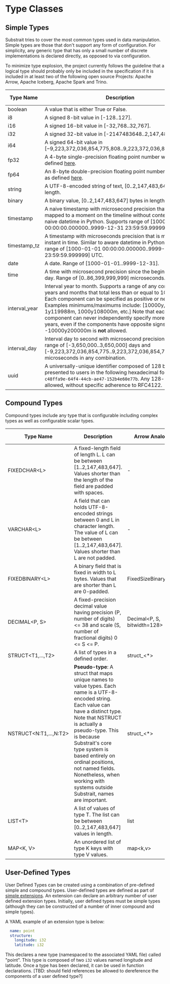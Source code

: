 # Type Classes

## Simple Types

Substrait tries to cover the most common types used in data manipulation. Simple types are those that don't support any form of configuration. For simplicity, any generic type that has only a small number of discrete implementations is declared directly, as opposed to via configuration.

To minimize type explosion, the project currently follows the guideline that a logical type should probably only be included in the specification if it is included in at least two of the following open source Projects: Apache Arrow, Apache Iceberg, Apache Spark and Trino.

| Type Name       | Description                                                                                                                                                                                                                                                                                                                                                                                                                                         | Arrow Analog                   | Iceberg Analog | Spark Analog  | Trino Analog                |
| --------------- | ------------------------------------------------------------                                                                                                                                                                                                                                                                                                                                                                                        | ----------------------         | -------------- | ------------- | ----------------------      |
| boolean         | A value that is either True or False.                                                                                                                                                                                                                                                                                                                                                                                                               | Bool                           | boolean        | boolean       | boolean                     |
| i8              | A signed 8-bit value in [-128..127].                                                                                                                                                                                                                                                                                                                                                                                                                | Int&lt;8,true&gt;              | -              | ByteType      | tinyint                     |
| i16             | A signed 16-bit value in [-32,768..32,767].                                                                                                                                                                                                                                                                                                                                                                                                         | Int&lt;16,true&gt;             | -              | ShortType     | smallint                    |
| i32             | A signed 32-bit value in [-2147483648..2,147,483,647].                                                                                                                                                                                                                                                                                                                                                                                              | Int&lt;32,true&gt;             | int            | IntegerType   | int                         |
| i64             | A signed 64-bit value in [−9,223,372,036,854,775,808..9,223,372,036,854,775,807]                                                                                                                                                                                                                                                                                                                                                                   | Int&lt;64,true&gt;             | long           | LongType      | bigint                      |
| fp32            | A 4-byte single-precision floating point number with range as defined [here](https://en.wikipedia.org/wiki/Single-precision_floating-point_format).                                                                                                                                                                                                                                                                                                 | Float&lt;SINGLE&gt;            | float          | FloatType     | real                        |
| fp64            | An 8-byte double-precision floating point number with range as defined [here](https://en.wikipedia.org/wiki/Double-precision_floating-point_format).                                                                                                                                                                                                                                                                                                | Float&lt;DOUBLE&gt;            | double         | DecimalType   | double                      |
| string          | A UTF-8-encoded string of text, [0..2,147,483,647] bytes in length.                                                                                                                                                                                                                                                                                                                                                                                 | Utf8                           | string         | StringType    | varchar (no len)            |
| binary          | A binary value, [0..2,147,483,647] bytes in length.                                                                                                                                                                                                                                                                                                                                                                                                 | Binary                         | binary         | BinaryType    | Varbinary                   |
| timestamp       | A naive timestamp with microsecond precision that cannot be mapped to a moment on the timeline without context. Similar to naive datetime in Python. Supports range of [1000-01-01 00:00:00.000000..9999-12-31 23:59:59.999999]                                                                                                                                                                                                                     | timestamp&lt;MICROSECOND&gt;   | timestamp      | TimestampType | timestamp(6)                |
| timestamp_tz    | A timestamp with microseconds precision that is mapped to an instant in time. Similar to aware datetime in Python. Supports a range of [1000-01-01 00:00:00.000000..9999-12-31 23:59:59.999999] UTC.                                                                                                                                                                                                                                                | timestamp&lt;micro;utc&gt;     | timestamptz    | -             | timestamp(6) with time zone |
| date            | A date. Range of [1000-01-01..9999-12-31].                                                                                                                                                                                                                                                                                                                                                                                                          | Date&lt;DAY&gt;                | date           | DateType      | Date                        |
| time            | A time with microsecond precision since the beginning of any day. Range of [0..86,399,999,999] microseconds.                                                                                                                                                                                                                                                                                                                                        | Time&lt;MICROSECOND;64&gt;     | time           | time(6)       | time(6)                     |
| interval_year   | Interval year to month. Supports a range of any combination of years and months that total less than or equal to 10,000 years. Each component can be specified as positive or negative. Examples minimums/maximums include: [10000y, -120000m, 1y119988m, 1000y108000m, etc.] Note that each component can never independently specify more than 10,000 years, even if the components have opposite signs; e.g. -10000y200000m is **not** allowed.  | INTERVAL&lt;YEAR_MONTH&gt;     | -              | -             | Interval year to month      |
| interval_day    | Interval day to second with microsecond precision. Supports a range of  [-3,650,000..3,650,000] days and [-9,223,372,036,854,775..9,223,372,036,854,775] microseconds in any combination.                                                                                                                                                                                                                                                           | INTERVAL&lt;MONTH_DAY_NANO&gt; | -              | -             | Interval day to second      |
| uuid            | A universally-unique identifier composed of 128 bits. Typically presented to users in the following hexadecimal format: `c48ffa9e-64f4-44cb-ae47-152b4e60e77b`. Any 128-bit value is allowed, without specific adherence to RFC4122.                                                                                                                                                                                                                |                                | uuid           |               | UUID                        |

## Compound Types

Compound types include any type that is configurable including complex types as well as configurable scalar types.

| Type Name                   | Description                                                  | Arrow Analog        | Iceberg Analog | Spark Analog   | Trino Analog                |
| --------------------------- | ------------------------------------------------------------ | ------------------- | -------------- | -------------- | --------------------------- |
| FIXEDCHAR&lt;L&gt;    | A fixed-length field of length L. L can be between [1..2,147,483,647]. Values shorter than the length of the field are padded with spaces. | -                   | -              | CharType(L)    | CHAR(L)                     |
| VARCHAR&lt;L&gt;         | A field that can holds UTF-8-encoded strings between 0 and L in character length. The value of L can be between [1..2,147,483,647]. Values shorter than L are not padded. | -                   | -              | VarcharType(L) | VARCHAR(L)                  |
| FIXEDBINARY&lt;L&gt;     | A binary field that is fixed in width to L bytes. Values that are shorter than L are 0-padded. | FixedSizeBinary&lt;L&gt;  | FIXED&lt;L&gt;       | -              | -                           |
| DECIMAL&lt;P, S&gt;   | A fixed-precision decimal value having precision (P, number of digits) <= 38 and scale (S, number of fractional digits) 0 <= S <= P. | Decimal&lt;P, S, bitwidth=128&gt; | DECIMAL(P,S)   | DECIMAL(P,S)   | DECIMAL(P,S)                |
| STRUCT&lt;T1,...,T2&gt; | A list of types in a defined order. | struct_&lt;*&gt;                  | struct&lt;*&gt; | struct&lt;*&gt; | row&lt;*&gt;   |
| NSTRUCT&lt;N:T1,...,N:T2&gt; | **Pseudo-type**: A struct that maps unique names to value types. Each name is a UTF-8-encoded string. Each value can have a distinct type. Note that NSTRUCT is actually a pseudo-type. This is because Substrait's core type system is based entirely on ordinal positions, not named fields. Nonetheless, when working with systems outside Substrait, names are important. | struct_&lt;*&gt; | struct&lt;*&gt; | struct&lt;*&gt; | row&lt;*&gt; |
| LIST&lt;T&gt;               | A list of values of type T. The list can be between [0..2,147,483,647] values in length. | list                | list           | list           | array                       |
| MAP&lt;K, V&gt;                   | An unordered list of type K keys with type V values.         | map&lt;k,v&gt;            | map&lt;k,v&gt;       | -              | map&lt;k,v&gt;                    |

## User-Defined Types

User Defined Types can be created using a combination of pre-defined simple and compound types. User-defined types are defined as part of [simple extensions](../extensions/index.md#simple-extensions). An extension can declare an arbitrary number of user defined extension types. Initially, user defined types must be simple types (although they can be constructed of a number of inner compound and simple types).

A YAML example of an extension type is below:

```yaml
  name: point
  structure:
    longitude: i32
    latitude: i32
```

This declares a new type (namespaced to the associated YAML file) called "point". This type is composed of two `i32` values named longitude and latitude. Once a type has been declared, it can be used in function declarations.  [TBD: should field references be allowed to dereference the components of a user defined type?]
